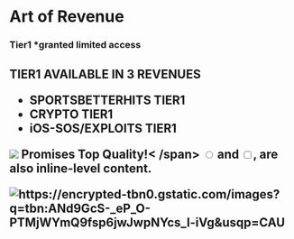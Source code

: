 # Art of Revenue
  
<!DOCTYPE html>

<section id="deals">
  <section class="sale-item">
  
<h1>Tier1 *granted limited access</h1>  
<h2>TIER1 AVAILABLE IN 3 REVENUES<h/2>
   <p>
  <ul>
    <li>SPORTSBETTERHITS TIER1
    <li>CRYPTO           TIER1
    <li>iOS-SOS/EXPLOITS TIER1
  </ul>
  <img src="https://see.fontimg.com/api/renderfont4/w1OB8/eyJyIjoiZnMiLCJoIjo2MiwidyI6MTAwMCwiZnMiOjYyLCJmZ2MiOiIjMDAwMDAwIiwiYmdjIjoiI0ZGRkZGRiIsInQiOjF9/QXJ0IG9mIFJldmVudWU/millenia-personal-use.png"
  Art of Revenue < span class= "highlight"> Promises Top Quality!< /span>
   <input type="radio" /> and
  <input type="checkbox" />, are also inline-level content.
</p>

<picture>
  <source srcset="" media="(orientation: portrait)" />
  <img src="https://t4.ftcdn.net/jpg/05/21/61/77/360_F_521617788_tW8J94DiIAr3L26zND5RzcwxrCpJcOrt.jpg" alt="https://encrypted-tbn0.gstatic.com/images?q=tbn:ANd9GcS-_eP_O-PTMjWYmQ9fsp6jwJwpNYcs_l-iVg&usqp=CAU" />
</picture>
  
</html>

